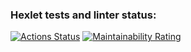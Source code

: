### Hexlet tests and linter status:
[![Actions Status](https://github.com/dven-dev/frontend-project-11/actions/workflows/hexlet-check.yml/badge.svg)](https://github.com/dven-dev/frontend-project-11/actions)
[![Maintainability Rating](https://sonarcloud.io/api/project_badges/measure?project=dven-dev_frontend-project-11&metric=sqale_rating)](https://sonarcloud.io/summary/new_code?id=dven-dev_frontend-project-11)
